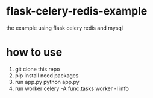 # flask-celery-redis-example

the example using flask celery redis and mysql

# how to use

1. git clone this repo
2. pip install need packages
3. run app.py
     python app.py
4. run worker
    celery -A func.tasks worker -l info


